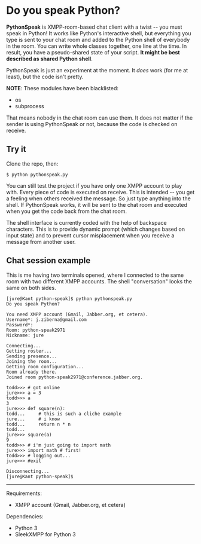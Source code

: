 Do you speak Python?
====================

__PythonSpeak__ is XMPP-room-based chat client with a twist -- you must speak in
Python! It works like Python's interactive shell, but everything you type is
sent to your chat room and added to the Python shell of everybody in the room.
You can write whole classes together, one line at the time. In result, you have
a pseudo-shared state of your script. __It might be best described as shared
Python shell__.

PythonSpeak is just an experiment at the moment. It _does_ work (for me at
least), but the code isn't pretty.

__NOTE__: These modules have been blacklisted:

 - os
 - subprocess

That means nobody in the chat room can use them. It does not matter if the
sender is using PythonSpeak or not, because the code is checked on receive.


Try it
------

Clone the repo, then:

    $ python pythonspeak.py

You can still test the project if you have only one XMPP account to play with.
Every piece of code is executed on receive. This is intended -- you get a
feeling when others received the message. So just type anything into the shell.
If PythonSpeak works, it will be sent to the chat room and executed when you get
the code back from the chat room.

The shell interface is currently coded with the help of backspace characters.
This is to provide dynamic prompt (which changes based on input state) and to
prevent cursor misplacement when you receive a message from another user.


Chat session example
---------------------

This is me having two terminals opened, where I connected to the same room with
two different XMPP accounts. The shell "conversation" looks the same on both
sides.

	[jure@Kant python-speak]$ python pythonspeak.py
	Do you speak Python?
	
	You need XMPP account (Gmail, Jabber.org, et cetera).
	Username*: j.ziberna@gmail.com
	Password*: 
	Room: python-speak2971
	Nickname: jure

	Connecting...
	Getting roster...
	Sending presence...
	Joining the room...
	Getting room configuration...
	Room already there.
	Joined room python-speak2971@conference.jabber.org.

	todd>>> # got online
	jure>>> a = 3
	todd>>> a
	3
	jure>>> def square(n):
	todd...     # this is such a cliche example
	jure...     # i know
	todd...     return n * n
	todd...
	jure>>> square(a)
	9
	todd>>> # i'm just going to import math
	jure>>> import math # first!
	todd>>> # logging out...
	jure>>> #exit

	Disconnecting...
	[jure@Kant python-speak]$ 



--------------------------------------------------------------------------------

Requirements:

 - XMPP account (Gmail, Jabber.org, et cetera)


Dependencies:

 - Python 3
 - SleekXMPP for Python 3
